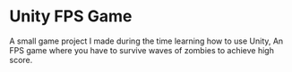 # Unity FPS Game

A small game project I made during the time learning how to use Unity, An FPS game where you have to survive waves of zombies to achieve high score.
